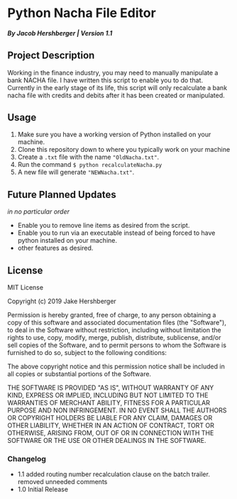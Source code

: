 
# Python Nacha File Editor

##### By Jacob Hershberger | Version 1.1

  

## Project Description

Working in the finance industry, you may need to manually manipulate a bank NACHA file. I have written this script to enable you to do that. Currently in the early stage of its life, this script will only recalculate a bank nacha file with credits and debits after it has been created or manipulated.

  

## Usage

 1. Make sure you have a working version of Python installed on your machine.
 2. Clone this repository down to where you typically work on your machine
 3. Create a `.txt` file with the name `"OldNacha.txt"`.
 4. Run the command `$ python recalculateNacha.py` 
 5. A new file will generate `"NEWNacha.txt"`.

## Future Planned Updates
*in no particular order*
 - Enable you to remove line items as desired from the script.
 - Enable you to run via an executable instead of being forced to have python installed on your machine.
 - other features as desired.

## License 
MIT License

Copyright (c) 2019 Jake Hershberger

Permission is hereby granted, free of charge, to any person obtaining a copy of this software and associated documentation files (the "Software"), to deal in the Software without restriction, including without limitation the rights to use, copy, modify, merge, publish, distribute, sublicense, and/or sell copies of the Software, and to permit persons to whom the Software is furnished to do so, subject to the following conditions:

The above copyright notice and this permission notice shall be included in all copies or substantial portions of the Software.

THE SOFTWARE IS PROVIDED "AS IS", WITHOUT WARRANTY OF ANY KIND, EXPRESS OR
IMPLIED, INCLUDING BUT NOT LIMITED TO THE WARRANTIES OF MERCHANT ABILITY,
FITNESS FOR A PARTICULAR PURPOSE AND NON INFRINGEMENT. IN NO EVENT SHALL THE
AUTHORS OR COPYRIGHT HOLDERS BE LIABLE FOR ANY CLAIM, DAMAGES OR OTHER
LIABILITY, WHETHER IN AN ACTION OF CONTRACT, TORT OR OTHERWISE, ARISING FROM,
OUT OF OR IN CONNECTION WITH THE SOFTWARE OR THE USE OR OTHER DEALINGS IN THE
SOFTWARE.


### Changelog
 - 1.1 added routing number recalculation clause on the batch trailer. removed unneeded comments
 - 1.0 Initial Release 